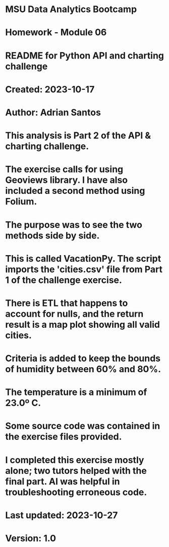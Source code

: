 # MSU Data Analytics Bootcamp
# Homework - Module 06

# README for Python API and charting challenge

# Created: 2023-10-17
# Author: Adrian Santos

# This analysis is Part 2 of the API & charting challenge.

# The exercise calls for using Geoviews library. I have also included a second method using Folium.
# The purpose was to see the two methods side by side.

# This is called VacationPy. The script imports the 'cities.csv' file from Part 1 of the challenge exercise.
# There is ETL that happens to account for nulls, and the return result is a map plot showing all valid cities.

# Criteria is added to keep the bounds of humidity between 60% and 80%.
# The temperature is a minimum of 23.0º C.

# Some source code was contained in the exercise files provided.
# I completed this exercise mostly alone; two tutors helped with the final part. AI was helpful in troubleshooting erroneous code.

# Last updated: 2023-10-27
# Version: 1.0
